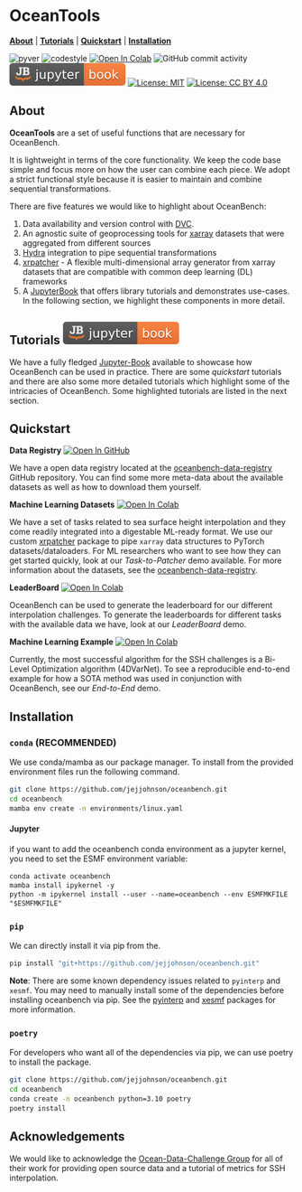 # OceanTools

[**About**](#about) 
| [**Tutorials**](#tutorials)
| [**Quickstart**](#quickstart)
| [**Installation**](#installation)

![pyver](https://img.shields.io/badge/python-3.9%203.10%203.11_-red)
![codestyle](https://img.shields.io/badge/codestyle-black-black)
[![Open In Colab](https://colab.research.google.com/assets/colab-badge.svg)](https://colab.research.google.com/github/jejjohnson/xrpatcher/blob/main/notebooks/pytorch_integration.ipynb)
![GitHub commit activity](https://img.shields.io/github/commit-activity/m/jejjohnson/oceanbench)
[![JupyterBook][jbook-badge]][jbook-link]
[![License: MIT](https://img.shields.io/badge/License-MIT-yellow.svg)](https://opensource.org/licenses/MIT)
[![License: CC BY 4.0](https://img.shields.io/badge/License-CC_BY_4.0-lightgrey.svg)](https://creativecommons.org/licenses/by/4.0/)


## About<a id="about"></a>

**OceanTools** are a set of useful functions that are necessary for OceanBench.

It is lightweight in terms of the core functionality.
We keep the code base simple and focus more on how the user can combine each piece.
We adopt a strict functional style because it is easier to maintain and combine sequential transformations.


There are five features we would like to highlight about OceanBench:
1. Data availability and version control with [DVC](https://dvc.org/).
2. An agnostic suite of geoprocessing tools for [xarray](https://docs.xarray.dev/en/stable/) datasets that were aggregated from different sources
3. [Hydra](https://github.com/facebookresearch/hydra) integration to pipe sequential transformations
4. [xrpatcher](https://github.com/jejjohnson/xrpatcher/tree/main) - A flexible multi-dimensional array generator from xarray datasets that are compatible with common deep learning (DL) frameworks
5. A [JupyterBook](https://jejjohnson.github.io/oceanbench/content/overview.html) that offers library tutorials and demonstrates use-cases.
In the following section, we highlight these components in more detail.


## Tutorials<a id="tutorials"></a> [![JupyterBook][jbook-badge]][jbook-link]

We have a fully fledged [Jupyter-Book]() available to showcase how OceanBench can be used in practice.
There are some *quickstart* tutorials and there are also some more detailed tutorials which highlight some of the intricacies of OceanBench.
Some highlighted tutorials are listed in the next section.

## Quickstart<a id="quickstart"></a>

**Data Registry** [![Open In GitHub](https://img.shields.io/badge/github-%23121011.svg?style=for-the-badge&logo=github&logoColor=white)](https://github.com/quentinf00/oceanbench-data-registry)

We have a open data registry located at the [oceanbench-data-registry](https://github.com/quentinf00/oceanbench-data-registry) GitHub repository.
You can find some more meta-data about the available datasets as well as how to download them yourself.

**Machine Learning Datasets** [![Open In Colab](https://colab.research.google.com/assets/colab-badge.svg)](https://jejjohnson.github.io/oceanbench/content/getting_started/TaskToPatcher.html)

We have a set of tasks related to sea surface height interpolation and they come readily integrated into a digestable ML-ready format.
We use our custom [xrpatcher](https://github.com/jejjohnson/xrpatcher) package to pipe `xarray` data structures to PyTorch datasets/dataloaders.
For ML researchers who want to see how they can get started quickly, look at our *Task-to-Patcher* demo available.
For more information about the datasets, see the [oceanbench-data-registry](https://github.com/quentinf00/oceanbench-data-registry).

**LeaderBoard** [![Open In Colab](https://colab.research.google.com/assets/colab-badge.svg)](https://jejjohnson.github.io/oceanbench/content/getting_started/Leaderboards.html)

OceanBench can be used to generate the leaderboard for our different interpolation challenges.
To generate the leaderboards for different tasks with the available data we have, look at our *LeaderBoard* demo.

**Machine Learning Example** [![Open In Colab](https://colab.research.google.com/assets/colab-badge.svg)](https://jejjohnson.github.io/oceanbench/content/getting_started/ocean_bench_4dvarnet.html)

Currently, the most successful algorithm for the SSH challenges is a Bi-Level Optimization algorithm (4DVarNet). 
To see a reproducible end-to-end example for how a SOTA method was used in conjunction with OceanBench, see our *End-to-End* demo.

## Installation<a id="installation"></a>

### `conda` (RECOMMENDED)

We use conda/mamba as our package manager. To install from the provided environment files
run the following command.

```bash
git clone https://github.com/jejjohnson/oceanbench.git
cd oceanbench
mamba env create -n environments/linux.yaml
```

#### Jupyter 
if you want to add the oceanbench conda environment as a jupyter kernel, you need to set the ESMF environment variable:

```
conda activate oceanbench
mamba install ipykernel -y 
python -m ipykernel install --user --name=oceanbench --env ESMFMKFILE "$ESMFMKFILE"
```

### `pip`

We can directly install it via pip from the.

```bash
pip install "git+https://github.com/jejjohnson/oceanbench.git"
```

**Note**: There are some known dependency issues related to `pyinterp` and `xesmf`. 
You may need to manually install some of the dependencies before installing oceanbench via pip.
See the [pyinterp](https://pangeo-pyinterp.readthedocs.io/en/latest/setup/pip.html) and [xesmf](https://xesmf.readthedocs.io/en/latest/installation.html) packages for more information.

### `poetry`

For developers who want all of the dependencies via pip, we can use poetry to install the package.


```bash
git clone https://github.com/jejjohnson/oceanbench.git
cd oceanbench
conda create -n oceanbench python=3.10 poetry
poetry install
```

## Acknowledgements

We would like to acknowledge the [Ocean-Data-Challenge Group](https://ocean-data-challenges.github.io/) for all of their work for providing open source data and a tutorial of metrics for SSH interpolation.



[jbook-badge]: https://raw.githubusercontent.com/executablebooks/jupyter-book/master/docs/images/badge.svg
[jbook-link]: https://jejjohnson.github.io/oceanbench/content/overview.html
